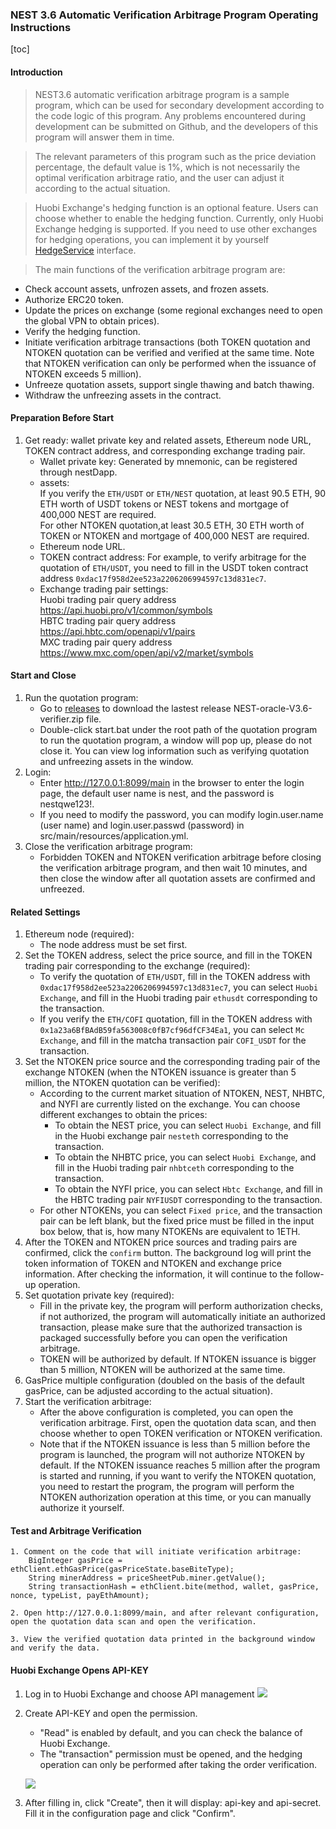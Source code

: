 ### NEST 3.6 Automatic Verification Arbitrage Program Operating Instructions
[toc]


#### Introduction
>NEST3.6 automatic verification arbitrage program is a sample program, which can be used for secondary development according to the code logic of this program. Any problems encountered during development can be submitted on Github, and the developers of this program will answer them in time.

>The relevant parameters of this program such as the price deviation percentage, the default value is 1%, which is not necessarily the optimal verification arbitrage ratio, and the user can adjust it according to the actual situation.

>Huobi Exchange's hedging function is an optional feature. Users can choose whether to enable the hedging function. Currently, only Huobi Exchange hedging is supported. If you need to use other exchanges for hedging operations, you can implement it by yourself [HedgeService](https://github.com/NEST-Protocol/NEST-oracle-V3.6-verifier/blob/master/src/main/java/com/nest/ib/service/HedgeService.java) interface.

>The main functions of the verification arbitrage program are:
   * Check account assets, unfrozen assets, and frozen assets.
   * Authorize ERC20 token.
   * Update the prices on exchange (some regional exchanges need to open the global VPN to obtain prices).
   * Verify the hedging function.
   * Initiate verification arbitrage transactions (both TOKEN quotation and NTOKEN quotation can be verified and verified at the same time. Note that NTOKEN verification can only be performed when the issuance of NTOKEN exceeds 5 million).
   * Unfreeze quotation assets, support single thawing and batch thawing.
   * Withdraw the unfreezing assets in the contract.

#### Preparation Before Start

1. Get ready: wallet private key and related assets, Ethereum node URL, TOKEN contract address, and corresponding exchange trading pair.
   * Wallet private key:
    Generated by mnemonic, can be registered through nestDapp. 
   * assets:
    <br/>If you verify the `ETH/USDT` or `ETH/NEST` quotation, at least 90.5 ETH, 90 ETH worth of USDT tokens or NEST tokens and mortgage of 400,000  NEST are required.
    <br/>For other NTOKEN quotation,at least 30.5 ETH, 30 ETH worth of TOKEN or NTOKEN and mortgage of 400,000  NEST are required.
   * Ethereum node URL.
   * TOKEN contract address:
    For example, to verify arbitrage for the quotation of `ETH/USDT`, you need to fill in the USDT token contract address `0xdac17f958d2ee523a2206206994597c13d831ec7`.
   * Exchange trading pair settings:
    <br/>Huobi trading pair query address https://api.huobi.pro/v1/common/symbols
    <br/>HBTC trading pair query address https://api.hbtc.com/openapi/v1/pairs
    <br/>MXC trading pair query address https://www.mxc.com/open/api/v2/market/symbols

#### Start and Close

1. Run the quotation program:
   * Go to [releases](https://github.com/NEST-Protocol/NEST-oracle-V3.6-verifier/releases) to download the lastest release NEST-oracle-V3.6-verifier.zip file.
   * Double-click start.bat under the root path of the quotation program to run the quotation program, a window will pop up, please do not close it. You can view log information such as verifying quotation and unfreezing assets in the window.
2. Login:
   * Enter http://127.0.0.1:8099/main in the browser to enter the login page, the default user name is nest, and the password is nestqwe123!.
   * If you need to modify the password, you can modify login.user.name (user name) and login.user.passwd (password) in src/main/resources/application.yml.
3. Close the verification arbitrage program:
   * Forbidden TOKEN and NTOKEN verification arbitrage before closing the verification arbitrage program, and then wait 10 minutes, and then close the window after all quotation assets are confirmed and unfreezed.

#### Related Settings

1. Ethereum node (required):
   * The node address must be set first.
2. Set the TOKEN address, select the price source, and fill in the TOKEN trading pair corresponding to the exchange (required):
   * To verify the quotation of `ETH/USDT`, fill in the TOKEN address with `0xdac17f958d2ee523a2206206994597c13d831ec7`, you can select `Huobi Exchange`, and fill in the Huobi trading pair `ethusdt` corresponding to the transaction.
   * If you verify the `ETH/COFI` quotation, fill in the TOKEN address with `0x1a23a6BfBAdB59fa563008c0fB7cf96dfCF34Ea1`, you can select `Mc Exchange`, and fill in the matcha transaction pair `COFI_USDT` for the transaction.
3. Set the NTOKEN price source and the corresponding trading pair of the exchange NTOKEN (when the NTOKEN issuance is greater than 5 million, the NTOKEN quotation can be verified):
    * According to the current market situation of NTOKEN, NEST, NHBTC, and NYFI are currently listed on the exchange. You can choose different exchanges to obtain the prices:
      * To obtain the NEST price, you can select `Huobi Exchange`, and fill in the Huobi exchange pair `nesteth` corresponding to the transaction.
      * To obtain the NHBTC price, you can select `Huobi Exchange`, and fill in the Huobi trading pair `nhbtceth` corresponding to the transaction.
      * To obtain the NYFI price, you can select `Hbtc Exchange`, and fill in the HBTC trading pair `NYFIUSDT` corresponding to the transaction.
    * For other NTOKENs, you can select `Fixed price`, and the transaction pair can be left blank, but the fixed price must be filled in the input box below, that is, how many NTOKENs are equivalent to 1ETH.
4. After the TOKEN and NTOKEN price sources and trading pairs are confirmed, click the `confirm` button. The background log will print the token information of TOKEN and NTOKEN and exchange price information. After checking the information, it will continue to the follow-up operation.
5. Set quotation private key (required):
   * Fill in the private key, the program will perform authorization checks, if not authorized, the program will automatically initiate an authorized transaction, please make sure that the authorized transaction is packaged successfully before you can open the verification arbitrage.
   * TOKEN will be authorized by default. If NTOKEN issuance is bigger than 5 million, NTOKEN will be authorized at the same time.
6. GasPrice multiple configuration (doubled on the basis of the default gasPrice, can be adjusted according to the actual situation).
7. Start the verification arbitrage:
   * After the above configuration is completed, you can open the verification arbitrage. First, open the quotation data scan, and then choose whether to open TOKEN verification or NTOKEN verification.
   * Note that if the NTOKEN issuance is less than 5 million before the program is launched, the program will not authorize NTOKEN by default. If the NTOKEN issuance reaches 5 million after the program is started and running, if you want to verify the NTOKEN quotation, you need to restart the program, the program will perform the NTOKEN authorization operation at this time, or you can manually authorize it yourself.

#### Test and Arbitrage Verification
```
1. Comment on the code that will initiate verification arbitrage:   
    BigInteger gasPrice = ethClient.ethGasPrice(gasPriceState.baseBiteType);
    String minerAddress = priceSheetPub.miner.getValue();
    String transactionHash = ethClient.bite(method, wallet, gasPrice, nonce, typeList, payEthAmount);

2. Open http://127.0.0.1:8099/main, and after relevant configuration, open the quotation data scan and open the verification.

3. View the verified quotation data printed in the background window and verify the data.

```

#### Huobi Exchange Opens API-KEY

1. Log in to Huobi Exchange and choose API management
   ![](./picture/API-KEY-1.png)

2. Create API-KEY and open the permission.

    * "Read" is enabled by default, and you can check the balance of Huobi Exchange.
    * The "transaction" permission must be opened, and the hedging operation can only be performed after taking the order verification.

   ![](./picture/API-KEY-2.png)

3. After filling in, click "Create", then it will display: api-key and api-secret. Fill it in the configuration page and click "Confirm".

